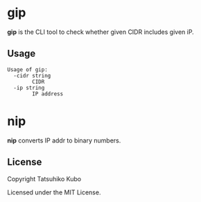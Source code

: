 # gip

**gip** is the CLI tool to check whether given CIDR includes given iP.

## Usage

```
Usage of gip:
  -cidr string
        CIDR
  -ip string
        IP address
```

# nip

**nip** converts IP addr to binary numbers.

## License

Copyright Tatsuhiko Kubo

Licensed under the MIT License.
